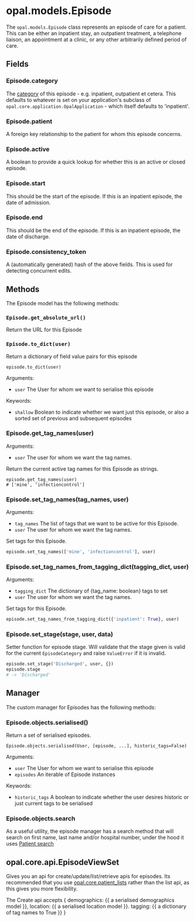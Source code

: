# opal.models.Episode

The `opal.models.Episode` class represents an episode of care for a patient.
This can be either an inpatient stay, an outpatient treatment, a telephone
liaison, an appointment at a clinic, or any other arbitrarily defined period of care.

## Fields

### Episode.category

The [category](episode_categories) of this episode - e.g. inpatient, outpatient et cetera.
This defaults to whatever is set on your application's subclass of
`opal.core.application.OpalApplication` - which itself defaults to 'inpatient'.

### Episode.patient

A foreign key relationship to the patient for whom this episode concerns.

### Episode.active

A boolean to provide a quick lookup for whether this is an active or closed episode.

### Episode.start

This should be the start of the episode. If this is an inpatient episode, the date of admission.

### Episode.end

This should be the end of the episode. If this is an inpatient episode, the date of discharge.

### Episode.consistency_token

A (automatically generated) hash of the above fields. This is used for detecting concurrent edits.

## Methods

The Episode model has the following methods:

### `Episode.get_absolute_url()`

Return the URL for this Episode

### `Episode.to_dict(user)`

Return a dictionary of field value pairs for this episode

    episode.to_dict(user)

Arguments:

* `user` The User for whom we want to serialise this episode

Keywords:

* `shallow` Boolean to indicate whether we want just this episode, or also a sorted set of
previous and subsequent episodes

### Episode.get_tag_names(user)


Arguments:

* `user` The user for whom we want the tag names.

Return the current active tag names for this Episode as strings.

    episode.get_tag_names(user)
    # ['mine', 'infectioncontrol']


### Episode.set_tag_names(tag_names, user)


Arguments:

* `tag_names` The list of tags that we want to be active for this Episode.
* `user` The user for whom we want the tag names.

Set tags for this Episode.

```python
episode.set_tag_names(['mine', 'infectioncontrol'], user)
```

### Episode.set_tag_names_from_tagging_dict(tagging_dict, user)

Arguments:


* `tagging_dict` The dictionary of {tag_name: boolean} tags to set
* `user` The user for whom we want the tag names.

Set tags for this Episode.

```python
episode.set_tag_names_from_tagging_dict({'inpatient': True}, user)
```

### Episode.set_stage(stage, user, data)

Setter function for episode stage. Will validate that the stage given is
valid for the current `EpisodeCategory` and raise `ValueError` if it is invalid.

```python
episode.set_stage('Discharged', user, {})
episode.stage
# -> 'Discharged'
```

## Manager

The custom manager for Episodes has the following methods:


### Episode.objects.serialised()

Return a set of serialised episodes.

    Episode.objects.serialised(User, [episode, ...], historic_tags=False)

Arguments:

* `user` The User for whom we want to serialise this episode
* `episodes` An iterable of Episode instances

Keywords:

* `historic_tags` A boolean to indicate whether the user desires historic or just current tags to
be serialised

### Episode.objects.search

As a useful utility, the episode manager has a search method that will search on first name, last name and/or hospital number, under the hood it uses [Patient search](patient.md#patientobjectssearch)


## opal.core.api.EpisodeViewSet

Gives you an api for create/update/list/retrieve apis for episodes. Its recommended that you use [opal.core.patient_lists](patient_list.md) rather than the list api, as this gives you more flexibility.

The Create api accepts {
    demographics: {{ a serialised demographics model }},
    location: {{ a serialised location model }}.
    tagging: {{ a dictionary of tag names to True }}
}
